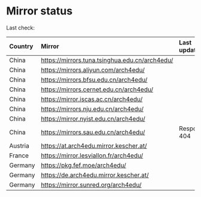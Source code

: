 <script src="./time.js"></script>
# Mirror status
Last check: <script type="text/javascript">localize(1709234013.2698338);</script>

|Country|Mirror|Last update|
|:------|:-----|:----------|
|China|https://mirrors.tuna.tsinghua.edu.cn/arch4edu/|<script type="text/javascript">localize(1709188372);</script>|
|China|https://mirrors.aliyun.com/arch4edu/|<script type="text/javascript">localize(1709188372);</script>|
|China|https://mirrors.bfsu.edu.cn/arch4edu/|<script type="text/javascript">localize(1709188372);</script>|
|China|https://mirrors.cernet.edu.cn/arch4edu/|<script type="text/javascript">localize(1709188372);</script>|
|China|https://mirror.iscas.ac.cn/arch4edu/|<script type="text/javascript">localize(1709188372);</script>|
|China|https://mirrors.nju.edu.cn/arch4edu/|<script type="text/javascript">localize(1709145064);</script>|
|China|https://mirror.nyist.edu.cn/arch4edu/|<script type="text/javascript">localize(1709188372);</script>|
|China|https://mirrors.sau.edu.cn/arch4edu/|Response 404|
|Austria|https://at.arch4edu.mirror.kescher.at/|<script type="text/javascript">localize(1709188372);</script>|
|France|https://mirror.lesviallon.fr/arch4edu/|<script type="text/javascript">localize(1709188372);</script>|
|Germany|https://pkg.fef.moe/arch4edu/|<script type="text/javascript">localize(1709188372);</script>|
|Germany|https://de.arch4edu.mirror.kescher.at/|<script type="text/javascript">localize(1709188372);</script>|
|Germany|https://mirror.sunred.org/arch4edu/|<script type="text/javascript">localize(1709188372);</script>|

<script src="./tablefilter/tablefilter.js"></script>
<script src="./table.js"></script>